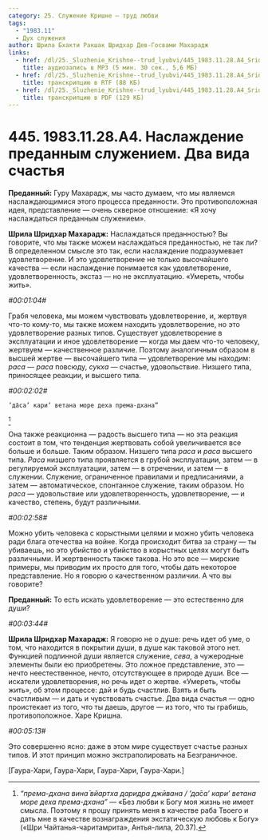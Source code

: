 ```yaml
---
category: 25. Служение Кришне — труд любви
tags:
  - "1983.11"
  - Дух служения
author: Шрила Бхакти Ракшак Шридхар Дев-Госвами Махарадж
links:
  - href: /dl/25._Sluzhenie_Krishne--trud_lyubvi/445_1983.11.28.A4_SridharMj_Naslazhdenie_predannym_sluzheniem__Dva_vida_schastja.mp3
    title: аудиозапись в MP3 (5 мин. 30 сек., 5,6 МБ)
  - href: /dl/25._Sluzhenie_Krishne--trud_lyubvi/445_1983.11.28.A4_SridharMj_Naslazhdenie_predannym_sluzheniem__Dva_vida_schastja.rtf
    title: транскрипцию в RTF (88 КБ)
  - href: /dl/25._Sluzhenie_Krishne--trud_lyubvi/445_1983.11.28.A4_SridharMj_Naslazhdenie_predannym_sluzheniem__Dva_vida_schastja.pdf
    title: транскрипцию в PDF (129 КБ)
---
```


# 445. 1983.11.28.A4. Наслаждение преданным служением. Два вида счастья

**Преданный:** Гуру Махарадж, мы часто думаем, что мы являемся наслаждающимися этого процесса преданности. Это противоположная идея, представление — очень скверное отношение: «Я хочу наслаждаться преданным служением».

**Шрила Шридхар Махарадж:** Наслаждаться преданностью? Вы говорите, что мы также можем наслаждаться преданностью, не так ли? В определенном смысле это так, если наслаждение подразумевает удовлетворение. И это удовлетворение не только высочайшего качества — если наслаждение понимается как удовлетворение, удовлетворенность, экстаз — но не эксплуатацию. «Умереть, чтобы жить».

*#00:01:04#*

Грабя человека, мы можем чувствовать удовлетворение, и, жертвуя что-то кому-то, мы также можем находить удовлетворение, но это удовлетворение разных типов. Существует удовлетворение в эксплуатации и иное удовлетворение — когда мы даем что-то человеку, жертвуем — качественное различие. Поэтому аналогичным образом в высшей жертве — высочайшего типа — удовлетворение мы находим: *раса* — *раса* повсюду, *сукха* — счастье, удовольствие. Низшего типа, приносящее реакции, и высшего типа.

*#00:02:02#*

    ’да̄са’ кари’ ветана море деха према-дхана”
[^_ftn1]

Она также реакционна — радость высшего типа — но эта реакция состоит в том, что тенденция жертвовать собой увеличивается все больше и больше. Таким образом. Низшего типа *раса* и *раса* высшего типа. *Раса* низшего типа проявляется в грубой эксплуатации, затем — в регулируемой эксплуатации, затем — в отречении, и затем — в служении. Служение, ограниченное правилами и предписаниями, а затем — автоматическое, спонтанное служение, таким образом. Но *раса* — удовольствие или удовлетворенность, удовлетворение, — и качество, степень, будут различными.

*#00:02:58#*

Можно убить человека с корыстными целями и можно убить человека ради блага отечества на войне. Когда происходит битва за страну — ты убиваешь, но это убийство и убийство в корыстных целях могут быть различными. И жертвенность также такова. Но это все — мирские примеры, мы приводим их просто для того, чтобы дать некоторое представление. Но я говорю о качественном различии. А что вы говорите?

**Преданный:** То есть искать удовлетворение — это естественно для души?

*#00:03:44#*

**Шрила Шридхар Махарадж:** Я говорю не о душе: речь идет об уме, о том, что находится в покрытии души, в душе как таковой этого нет. Функцией подлинной души является служение, *сева*, а чужеродные элементы были ею приобретены. Это ложное представление, это — нечто неестественное, нечто, отсутствующее в природе души. Все — искатели удовлетворения, но речь идет о жертве. «Умереть, чтобы жить», об этом процессе: дай и будь счастлив. Взять и быть счастливым — и дать и чувствовать счастье. Два вида счастья — одно проистекает из того, что ты даешь, другое — из того, что ты грабишь, противоположное. Харе Кришна.

*#00:05:13#*

Это совершенно ясно: даже в этом мире существует счастье разных типов. И этот принцип можно экстраполировать на Безграничное.

[Гаура-Хари, Гаура-Хари, Гаура-Хари, Гаура-Хари.]



[^_ftn1]: *“према-дхана вина̄ вйартха даридра джӣвана / ’да̄са’ кари’ ветана море деха према-дхана”* — «Без любви к Богу моя жизнь не имеет смысла. Поэтому я прошу принять меня в качестве раба Твоего и дать мне в качестве вознаграждения экстатическую любовь к Богу» («Шри Чайтанья-чаритамрита», Антья-лила, 20.37).

